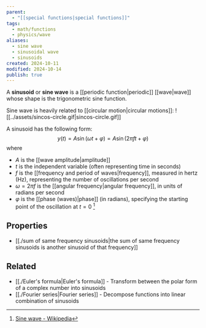 ```yaml
---
parent:
  - "[[special functions|special functions]]"
tags:
  - math/functions
  - physics/wave
aliases:
  - sine wave
  - sinusoidal wave
  - sinusoids
created: 2024-10-11
modified: 2024-10-14
publish: true
---
```

A **sinusoid** or **sine wave** is a [[periodic function|periodic]] [[wave|wave]] whose shape is the trigonometric sine function.

Sine wave is heavily related to [[circular motion|circular motions]]:
![[../assets/sincos-circle.gif|sincos-circle.gif]]

A sinusoid has the following form:
$$
y(t) = A\sin(\omega t + \varphi) = A\sin(2 \pi f t + \varphi)
$$
where
- $A$ is the [[wave amplitude|amplitude]]
- $t$ is the independent variable (often representing time in seconds)
- $f$ is the [[frequency and period of waves|frequency]], measured in hertz (Hz), representing the number of oscillations per second
- $\omega = 2\pi f$ is the [[angular frequency|angular frequency]], in units of radians per second
- $\varphi$ is the [[phase (waves)|phase]] (in radians), specifying the starting point of the oscillation at $t = 0$ [^1]

## Properties
- [[./sum of same frequency sinusoids|the sum of same frequency sinusoids is another sinusoid of that frequency]]

## Related
- [[./Euler's formula|Euler's formula]] - Transform between the polar form of a complex number into sinusoids
- [[./Fourier series|Fourier series]] - Decompose functions into linear combination of sinusoids

[^1]: [Sine wave - Wikipedia](https://en.wikipedia.org/wiki/Sine_wave)